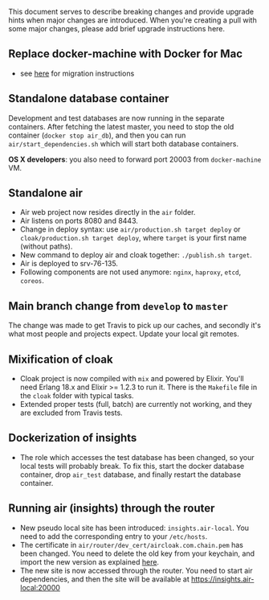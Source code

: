 This document serves to describe breaking changes and provide upgrade hints when major changes are introduced. When you're creating a pull with some major changes, please add brief upgrade instructions here.

## Replace docker-machine with Docker for Mac

- see [here](./macos_docker.md) for migration instructions

## Standalone database container

Development and test databases are now running in the separate containers. After fetching the latest master, you need to stop the old container (`docker stop air_db`), and then you can run `air/start_dependencies.sh` which will start both database containers.

__OS X developers__: you also need to forward port 20003 from `docker-machine` VM.

## Standalone air

- Air web project now resides directly in the `air` folder.
- Air listens on ports 8080 and 8443.
- Change in deploy syntax: use `air/production.sh target deploy` or `cloak/production.sh target deploy`, where `target` is your first name (without paths).
- New command to deploy air and cloak together: `./publish.sh target`.
- Air is deployed to srv-76-135.
- Following components are not used anymore: `nginx`, `haproxy`, `etcd`, `coreos`.

## Main branch change from `develop` to `master`

The change was made to get Travis to pick up our caches, and secondly it's what most people and projects expect. Update your local git remotes.

## Mixification of cloak

- Cloak project is now compiled with `mix` and powered by Elixir. You'll need Erlang 18.x and Elixir >= 1.2.3 to run it. There is the `Makefile` file in the `cloak` folder with typical tasks.
- Extended proper tests (full, batch) are currently not working, and they are excluded from Travis tests.

## Dockerization of insights

- The role which accesses the test database has been changed, so your local tests will probably break. To fix this, start the docker database container, drop `air_test` database, and finally restart the database container.

## Running air (insights) through the router

- New pseudo local site has been introduced: `insights.air-local`. You need to add the corresponding entry to your `/etc/hosts`.
- The certificate in `air/router/dev_cert/aircloak.com.chain.pem` has been changed. You need to delete the old key from your keychain, and import the new version as explained [here](air/README.md#running-the-system-on-the-localhost).
- The new site is now accessed through the router. You need to start air dependencies, and then the site will be available at https://insights.air-local:20000
